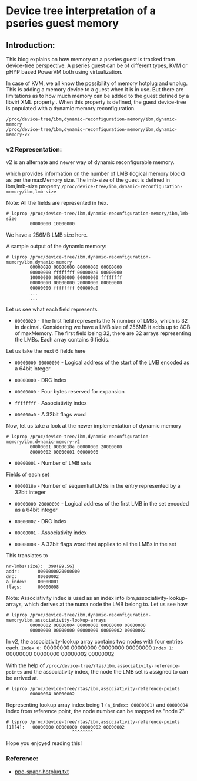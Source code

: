 # Device tree interpretation of a pseries guest memory

## Introduction:

This blog explains on how memory on a pseries guest is tracked from device-tree perspective. A pseries guest can be of different types, KVM or pHYP based PowerVM both using virtualization.

In case of KVM, we all know the possibility of memory hotplug and unplug. This is adding a memory device to a guest when it is in use. But there are limitations as to how much memory can be added to the guest defined by a libvirt XML property <maxMemory>. When this property is defined, the guest device-tree is populated with a dynamic memory reconfiguration.

```
/proc/device-tree/ibm,dynamic-reconfiguration-memory/ibm,dynamic-memory
/proc/device-tree/ibm,dynamic-reconfiguration-memory/ibm,dynamic-memory-v2
```

### v2 Representation:

v2 is an alternate and newer way of dynamic reconfigurable memory.

which provides information on the number of LMB (logical memory block) as per the maxMemory size. The lmb-size of the guest is defined in ibm,lmb-size property `/proc/device-tree/ibm,dynamic-reconfiguration-memory/ibm,lmb-size`

Note: All the fields are represented in hex.

```
# lsprop /proc/device-tree/ibm,dynamic-reconfiguration-memory/ibm,lmb-size
		 00000000 10000000
```

We have a 256MB LMB size here.

A sample output of the dynamic memory:
```
# lsprop /proc/device-tree/ibm,dynamic-reconfiguration-memory/ibm,dynamic-memory
		 00000020 00000000 00000000 00000000
		 00000000 ffffffff 000000a0 00000000
		 10000000 00000000 00000000 ffffffff
		 000000a0 00000000 20000000 00000000
		 00000000 ffffffff 000000a0
		 ...
		 ...
```

Let us see what each field represents.
* `00000020` - The first field represents the N number of LMBs, which is 32 in decimal. Considering we have a LMB size of 256MB it adds up to 8GB of maxMemory.
The first field being 32, there are 32 arrays representing the LMBs. Each array contains 6 fields.

Let us take the next 6 fields here

* `00000000 00000000` - Logical address of the start of the LMB encoded as a 64bit integer

* `00000000` - DRC index

* `00000000` - Four bytes reserved for expansion

* `ffffffff` - Associativity index

* `000000a0` - A 32bit flags word

Now, let us take a look at the newer implementation of dynamic memory

```
# lsprop /proc/device-tree/ibm,dynamic-reconfiguration-memory/ibm,dynamic-memory-v2
		 00000001 0000018e 00000000 20000000
		 80000002 00000001 00000008
```

* `00000001` - Number of LMB sets

Fields of each set

* `0000018e` - Number of sequential LMBs in the entry represented by a 32bit integer

* `00000000 20000000` - Logical address of the first LMB in the set encoded as a 64bit integer 

* `80000002` - DRC index

* `00000001` - Associativity index

* `00000008` - A 32bit flags word that applies to all the LMBs in the set

This translates to

```
nr-lmbs(size): 	398(99.5G)
addr: 		0000000020000000
drc: 		80000002
a_index: 	00000001
flags: 		00000008
```

Note: Associativity index is used as an index into ibm,associativity-lookup-arrays, which derives at the numa node the LMB belong to. Let us see how.

```
# lsprop /proc/device-tree/ibm,dynamic-reconfiguration-memory/ibm,associativity-lookup-arrays 
		 00000002 00000004 00000000 00000000 00000000
		 00000000 00000000 00000000 00000002 00000002
```

In v2, the associativity-lookup array contains two nodes with four entries each.
`Index 0:` 00000000 00000000 00000000 00000000
`Index 1:` 00000000 00000000 00000002 00000002

With the help of `/proc/device-tree/rtas/ibm,associativity-reference-points` and the associativity index, the node the LMB set is assigned to can be arrived at.

```
# lsprop /proc/device-tree/rtas/ibm,associativity-reference-points
		 00000004 00000002
```

Representing lookup array index being 1 `(a_index: 00000001)` and `00000004` index from reference point, the node number can be mapped as "node 2".

```
# lsprop /proc/device-tree/rtas/ibm,associativity-reference-points
[1][4]:   00000000 00000000 00000002 00000002
	        	   	     ^^^^^^^^
```

Hope you enjoyed reading this!

### Reference:
* [ppc-spapr-hotplug.txt](https://github.com/qemu/qemu/blob/master/docs/specs/ppc-spapr-hotplug.txt)
